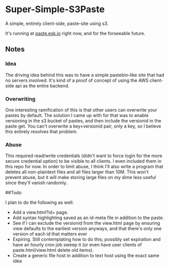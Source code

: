 Super-Simple-S3Paste
====================

A simple, entirely client-side, paste-site using s3.

It's running at [paste.esk.io](http://paste.esk.io) right now, and for the
forseeable future.

## Notes


### Idea

The driving idea behind this was to have a simple pastebin-like site that
had no servers involved. It's kind of a proof of concept of using the AWS
client-side api as the entire backend.

### Overwriting

One interesting ramification of this is that other users can overwrite your
pastes by default. The solution I came up with for that was to enable
versioning in the s3 bucket of pastes, and then include the versionid in
the paste get. You can't overwrite a key+versionid pair, only a key, so
I believe this entirely resolves that problem.

### Abuse

This required read/write credentials (didn't want to force login for
the more secure credential option) to be visible to all clients. I even
included them in this repo for now. In order to limit abuse, I think I'll
also write a program that deletes all non-plaintext files and all files
larger than 10M. This won't prevent abuse, but it will make storing large
files on my dime less useful since they'll vanish randomly.


##Todo

I plan to do the following as well:

* Add a view.html?id= page.
* Add syntax highlighting saved as an id-meta file in addition to the paste.
* See if I can exclude the versionid from the view.html page by ensuring view
defaults to the earliest version anyways, and that there's only one version of
each id that matters ever
* Expiring. Still contemplating how to do this; possibly set expiration and
have an hourly cron job sweep it (or even have user clients of
paste.html/view.html delete old items).
* Create a generic file host in addition to text host using the exact same idea

